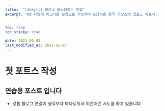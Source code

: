 ```yaml
---
title:  "[Jekyll] 블로그 포스팅하는 방법"
excerpt: "md 파일에 마크다운 문법으로 작성하여 Github 원격 저장소에 업로드 해보자. 에디터는 Visual Studio code 사용! 로컬 서버에서 확인도 해보자. "


toc: true
toc_sticky: true

date: 2021-01-03
last_modified_at: 2021-01-03
---
```


# 첫 포트스 작성

## 연습용 포스트 입니다

* 깃헙 블로그 연결이 생각보다 까다로워서 이런저런 시도를 하고 있습니다. 
